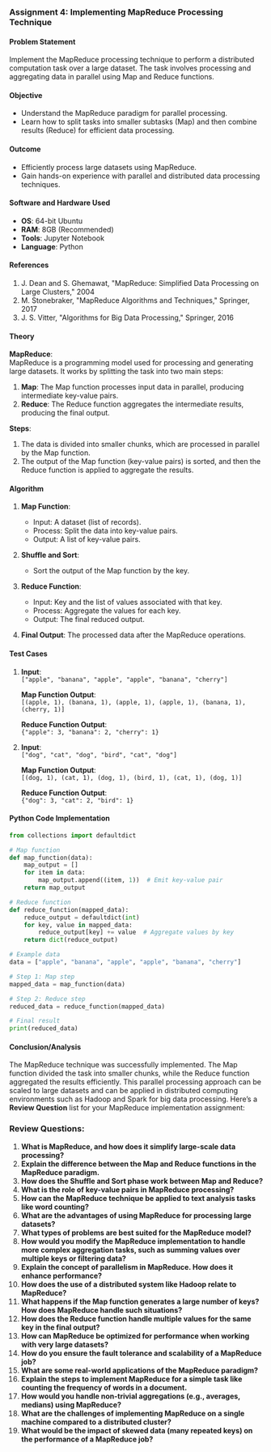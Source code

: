 ### **Assignment 4: Implementing MapReduce Processing Technique**

#### **Problem Statement**
Implement the MapReduce processing technique to perform a distributed computation task over a large dataset. The task involves processing and aggregating data in parallel using Map and Reduce functions.

#### **Objective**
- Understand the MapReduce paradigm for parallel processing.
- Learn how to split tasks into smaller subtasks (Map) and then combine results (Reduce) for efficient data processing.

#### **Outcome**
- Efficiently process large datasets using MapReduce.
- Gain hands-on experience with parallel and distributed data processing techniques.

#### **Software and Hardware Used**
- **OS**: 64-bit Ubuntu  
- **RAM**: 8GB (Recommended)  
- **Tools**: Jupyter Notebook  
- **Language**: Python  

#### **References**
1. J. Dean and S. Ghemawat, "MapReduce: Simplified Data Processing on Large Clusters," 2004  
2. M. Stonebraker, "MapReduce Algorithms and Techniques," Springer, 2017  
3. J. S. Vitter, "Algorithms for Big Data Processing," Springer, 2016  

#### **Theory**
**MapReduce**:  
MapReduce is a programming model used for processing and generating large datasets. It works by splitting the task into two main steps:
1. **Map**: The Map function processes input data in parallel, producing intermediate key-value pairs.
2. **Reduce**: The Reduce function aggregates the intermediate results, producing the final output.

**Steps**:
1. The data is divided into smaller chunks, which are processed in parallel by the Map function.
2. The output of the Map function (key-value pairs) is sorted, and then the Reduce function is applied to aggregate the results.

#### **Algorithm**
1. **Map Function**:
   - Input: A dataset (list of records).
   - Process: Split the data into key-value pairs.
   - Output: A list of key-value pairs.

2. **Shuffle and Sort**:
   - Sort the output of the Map function by the key.

3. **Reduce Function**:
   - Input: Key and the list of values associated with that key.
   - Process: Aggregate the values for each key.
   - Output: The final reduced output.

4. **Final Output**: The processed data after the MapReduce operations.

#### **Test Cases**
1. **Input**:  
   `["apple", "banana", "apple", "apple", "banana", "cherry"]`

   **Map Function Output**:  
   `[(apple, 1), (banana, 1), (apple, 1), (apple, 1), (banana, 1), (cherry, 1)]`

   **Reduce Function Output**:  
   `{"apple": 3, "banana": 2, "cherry": 1}`

2. **Input**:  
   `["dog", "cat", "dog", "bird", "cat", "dog"]`

   **Map Function Output**:  
   `[(dog, 1), (cat, 1), (dog, 1), (bird, 1), (cat, 1), (dog, 1)]`

   **Reduce Function Output**:  
   `{"dog": 3, "cat": 2, "bird": 1}`

#### **Python Code Implementation**
```python
from collections import defaultdict

# Map function
def map_function(data):
    map_output = []
    for item in data:
        map_output.append((item, 1))  # Emit key-value pair
    return map_output

# Reduce function
def reduce_function(mapped_data):
    reduce_output = defaultdict(int)
    for key, value in mapped_data:
        reduce_output[key] += value  # Aggregate values by key
    return dict(reduce_output)

# Example data
data = ["apple", "banana", "apple", "apple", "banana", "cherry"]

# Step 1: Map step
mapped_data = map_function(data)

# Step 2: Reduce step
reduced_data = reduce_function(mapped_data)

# Final result
print(reduced_data)
```

#### **Conclusion/Analysis**
The MapReduce technique was successfully implemented. The Map function divided the task into smaller chunks, while the Reduce function aggregated the results efficiently. This parallel processing approach can be scaled to large datasets and can be applied in distributed computing environments such as Hadoop and Spark for big data processing.
Here’s a **Review Question** list for your MapReduce implementation assignment:

### **Review Questions:**

1. **What is MapReduce, and how does it simplify large-scale data processing?**
2. **Explain the difference between the Map and Reduce functions in the MapReduce paradigm.**
3. **How does the Shuffle and Sort phase work between Map and Reduce?**
4. **What is the role of key-value pairs in MapReduce processing?**
5. **How can the MapReduce technique be applied to text analysis tasks like word counting?**
6. **What are the advantages of using MapReduce for processing large datasets?**
7. **What types of problems are best suited for the MapReduce model?**
8. **How would you modify the MapReduce implementation to handle more complex aggregation tasks, such as summing values over multiple keys or filtering data?**
9. **Explain the concept of parallelism in MapReduce. How does it enhance performance?**
10. **How does the use of a distributed system like Hadoop relate to MapReduce?**
11. **What happens if the Map function generates a large number of keys? How does MapReduce handle such situations?**
12. **How does the Reduce function handle multiple values for the same key in the final output?**
13. **How can MapReduce be optimized for performance when working with very large datasets?**
14. **How do you ensure the fault tolerance and scalability of a MapReduce job?**
15. **What are some real-world applications of the MapReduce paradigm?**
16. **Explain the steps to implement MapReduce for a simple task like counting the frequency of words in a document.**
17. **How would you handle non-trivial aggregations (e.g., averages, medians) using MapReduce?**
18. **What are the challenges of implementing MapReduce on a single machine compared to a distributed cluster?**
19. **What would be the impact of skewed data (many repeated keys) on the performance of a MapReduce job?**
